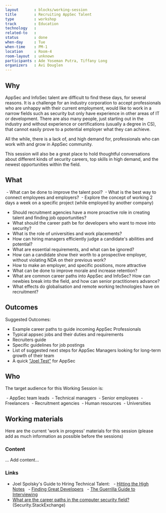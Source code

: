 ```yaml
---
layout       : blocks/working-session
title        : Recruiting AppSec Talent
type         : workshop
track        : Education
technology   :
related-to   :
status       : done
when-day     : Tue
when-time    : PM-1
location     : Room-4
room-layout  : unknown
participants : Ade Yoseman Putra, Tiffany Long
organizers   : Avi Douglen
---
```


## Why

AppSec and InfoSec talent are difficult to find these days,
for several reasons. It is a challenge for an industry corporation to accept
professionals who are unhappy with their current employment, would like to work
in a narrow fields such as security but only have experience in
other areas of IT or development. There are also many people, just starting out in the
industry and without experience or certifications (usually a degree in CS),
that cannot easily prove to a potential employer what they can achieve.  

All the while, there is a lack of, and high demand for,
professionals who can work with and grow in AppSec community. 

This session will also be a great place to hold thoughtful
conversations about different kinds of security careers, top skills in high
demand, and the newest opportunities within the field.  

## What

 - What can be done to improve the talent pool?
 - What is the best way to connect employees and employers?
 - Explore the concept of working 2 days a week on a specific project (while employed by another company)
 - Should recruitment agencies have a more proactive role in creating talent and finding job opportunities?
 - What should the career path be for developers who want to move into security?
 - What is the role of universities and work placements?
 - How can hiring managers efficiently judge a candidate's abilities and potential? 
 - What are essential requirements, and what can be ignored? 
 - How can a candidate show their worth to a prospective employer, without violating NDA on their previous work?
 - How to make an employer, and specific positions, more attractive
 - What can be done to improve morale and increase retention? 
 - What are common career paths into AppSec and InfoSec? How can newbies break into the field, and how can senior practitioners advance? 
 - What effects do globalisation and remote working technologies have on recruitment? 


## Outcomes  

Suggested Outcomes:

- Example career paths to guide incoming AppSec Professionals
- Typical appsec jobs and their duties and requirements 
- Recruiters guide
- Specific guidelines for job postings
- List of suggested next steps for AppSec Managers looking for long-term growth of their team
- A quick ["Joel Test"](https://www.joelonsoftware.com/2000/08/09/the-joel-test-12-steps-to-better-code/) for AppSec
 

## Who

The target audience for this Working Session is:

 - AppSec team leads
 - Technical managers
 - Senior employees 
 - Freelancers
 - Recruitment agencies
 - Human resources
 - Universities

## Working materials

Here are the current 'work in progress' materials for this session (please add as much information as possible before the sessions)

### Content
... Add content...

### Links

- Joel Spolsky's Guide to Hiring Technical Talent: 
  - [Hitting the High Notes](https://www.joelonsoftware.com/2005/07/25/hitting-the-high-notes/)
  - [Finding Great Developers](https://www.joelonsoftware.com/2006/09/06/finding-great-developers-2/)
  - [The Guerrilla Guide to Interviewing](https://www.joelonsoftware.com/2006/10/25/the-guerrilla-guide-to-interviewing-version-30/)
- [What are the career paths in the computer security field?](https://security.stackexchange.com/q/3772/33) (Security.StackExchange)
